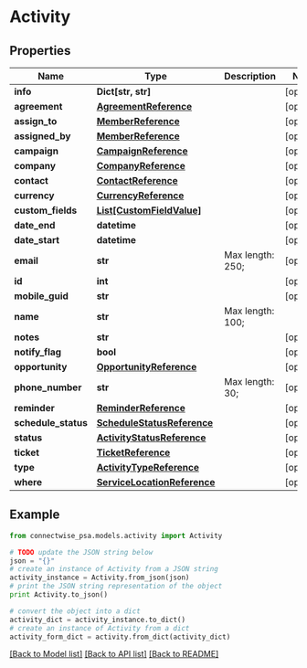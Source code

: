 # Activity


## Properties
Name | Type | Description | Notes
------------ | ------------- | ------------- | -------------
**info** | **Dict[str, str]** |  | [optional] 
**agreement** | [**AgreementReference**](AgreementReference.md) |  | [optional] 
**assign_to** | [**MemberReference**](MemberReference.md) |  | [optional] 
**assigned_by** | [**MemberReference**](MemberReference.md) |  | [optional] 
**campaign** | [**CampaignReference**](CampaignReference.md) |  | [optional] 
**company** | [**CompanyReference**](CompanyReference.md) |  | [optional] 
**contact** | [**ContactReference**](ContactReference.md) |  | [optional] 
**currency** | [**CurrencyReference**](CurrencyReference.md) |  | [optional] 
**custom_fields** | [**List[CustomFieldValue]**](CustomFieldValue.md) |  | [optional] 
**date_end** | **datetime** |  | [optional] 
**date_start** | **datetime** |  | [optional] 
**email** | **str** |  Max length: 250; | [optional] 
**id** | **int** |  | [optional] 
**mobile_guid** | **str** |  | [optional] 
**name** | **str** |  Max length: 100; | 
**notes** | **str** |  | [optional] 
**notify_flag** | **bool** |  | [optional] 
**opportunity** | [**OpportunityReference**](OpportunityReference.md) |  | [optional] 
**phone_number** | **str** |  Max length: 30; | [optional] 
**reminder** | [**ReminderReference**](ReminderReference.md) |  | [optional] 
**schedule_status** | [**ScheduleStatusReference**](ScheduleStatusReference.md) |  | [optional] 
**status** | [**ActivityStatusReference**](ActivityStatusReference.md) |  | [optional] 
**ticket** | [**TicketReference**](TicketReference.md) |  | [optional] 
**type** | [**ActivityTypeReference**](ActivityTypeReference.md) |  | [optional] 
**where** | [**ServiceLocationReference**](ServiceLocationReference.md) |  | [optional] 

## Example

```python
from connectwise_psa.models.activity import Activity

# TODO update the JSON string below
json = "{}"
# create an instance of Activity from a JSON string
activity_instance = Activity.from_json(json)
# print the JSON string representation of the object
print Activity.to_json()

# convert the object into a dict
activity_dict = activity_instance.to_dict()
# create an instance of Activity from a dict
activity_form_dict = activity.from_dict(activity_dict)
```
[[Back to Model list]](../README.md#documentation-for-models) [[Back to API list]](../README.md#documentation-for-api-endpoints) [[Back to README]](../README.md)


